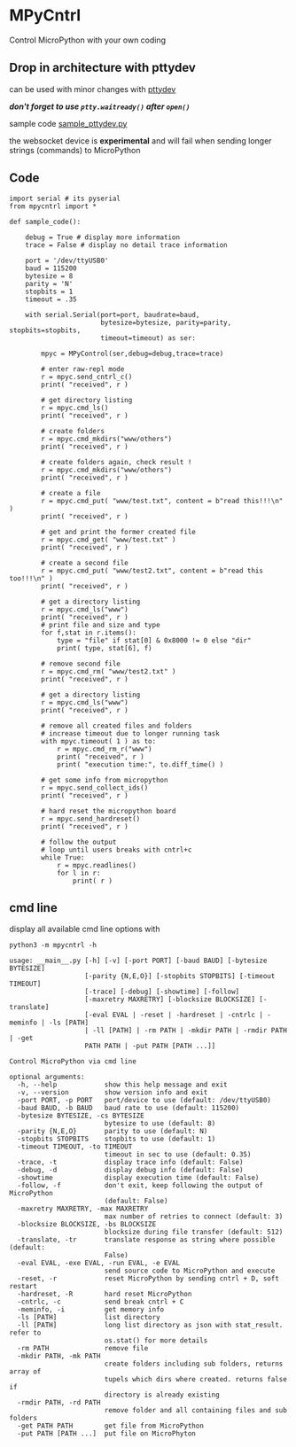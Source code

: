 
# MPyCntrl

Control MicroPython with your own coding

## Drop in architecture with pttydev

can be used with minor changes with [pttydev](https://github.com/kr-g/pttydev)

***don't forget to use `ptty.waitready()` after `open()`***


sample code [sample_pttydev.py](https://github.com/kr-g/mpycntrl/blob/master/mpycntrl/sample_pttydev.py)

the websocket device is __experimental__ and will fail when sending longer strings (commands) to MicroPython


## Code


    import serial # its pyserial 
    from mpycntrl import *

    def sample_code():
        
        debug = True # display more information 
        trace = False # display no detail trace information 

        port = '/dev/ttyUSB0'
        baud = 115200
        bytesize = 8
        parity = 'N'
        stopbits = 1
        timeout = .35

        with serial.Serial(port=port, baudrate=baud,
                           bytesize=bytesize, parity=parity, stopbits=stopbits,
                           timeout=timeout) as ser:

            mpyc = MPyControl(ser,debug=debug,trace=trace)
                
            # enter raw-repl mode
            r = mpyc.send_cntrl_c()
            print( "received", r )
            
            # get directory listing
            r = mpyc.cmd_ls()
            print( "received", r )
            
            # create folders
            r = mpyc.cmd_mkdirs("www/others")
            print( "received", r )

            # create folders again, check result !
            r = mpyc.cmd_mkdirs("www/others")
            print( "received", r )

            # create a file 
            r = mpyc.cmd_put( "www/test.txt", content = b"read this!!!\n" )
            print( "received", r )

            # get and print the former created file
            r = mpyc.cmd_get( "www/test.txt" )
            print( "received", r )

            # create a second file
            r = mpyc.cmd_put( "www/test2.txt", content = b"read this too!!!\n" )
            print( "received", r )

            # get a directory listing
            r = mpyc.cmd_ls("www")
            print( "received", r )
            # print file and size and type
            for f,stat in r.items():
                type = "file" if stat[0] & 0x8000 != 0 else "dir"
                print( type, stat[6], f)

            # remove second file
            r = mpyc.cmd_rm( "www/test2.txt" )
            print( "received", r )

            # get a directory listing
            r = mpyc.cmd_ls("www")
            print( "received", r )

            # remove all created files and folders 
            # increase timeout due to longer running task 
            with mpyc.timeout( 1 ) as to:
                r = mpyc.cmd_rm_r("www")
                print( "received", r )
                print( "execution time:", to.diff_time() )
                
            # get some info from micropython
            r = mpyc.send_collect_ids()
            print( "received", r )
            
            # hard reset the micropython board
            r = mpyc.send_hardreset()
            print( "received", r )
            
            # follow the output
            # loop until users breaks with cntrl+c
            while True:
                r = mpyc.readlines()        
                for l in r:
                    print( r )
                


                

## cmd line


display all available cmd line options with


    python3 -m mpycntrl -h

    usage: __main__.py [-h] [-v] [-port PORT] [-baud BAUD] [-bytesize BYTESIZE]
                       [-parity {N,E,O}] [-stopbits STOPBITS] [-timeout TIMEOUT]
                       [-trace] [-debug] [-showtime] [-follow]
                       [-maxretry MAXRETRY] [-blocksize BLOCKSIZE] [-translate]
                       [-eval EVAL | -reset | -hardreset | -cntrlc | -meminfo | -ls [PATH]
                       | -ll [PATH] | -rm PATH | -mkdir PATH | -rmdir PATH | -get
                       PATH PATH | -put PATH [PATH ...]]

    Control MicroPython via cmd line

    optional arguments:
      -h, --help            show this help message and exit
      -v, --version         show version info and exit
      -port PORT, -p PORT   port/device to use (default: /dev/ttyUSB0)
      -baud BAUD, -b BAUD   baud rate to use (default: 115200)
      -bytesize BYTESIZE, -cs BYTESIZE
                            bytesize to use (default: 8)
      -parity {N,E,O}       parity to use (default: N)
      -stopbits STOPBITS    stopbits to use (default: 1)
      -timeout TIMEOUT, -to TIMEOUT
                            timeout in sec to use (default: 0.35)
      -trace, -t            display trace info (default: False)
      -debug, -d            display debug info (default: False)
      -showtime             display execution time (default: False)
      -follow, -f           don't exit, keep following the output of MicroPython
                            (default: False)
      -maxretry MAXRETRY, -max MAXRETRY
                            max number of retries to connect (default: 3)
      -blocksize BLOCKSIZE, -bs BLOCKSIZE
                            blocksize during file transfer (default: 512)
      -translate, -tr       translate response as string where possible (default:
                            False)
      -eval EVAL, -exe EVAL, -run EVAL, -e EVAL
                            send source code to MicroPython and execute
      -reset, -r            reset MicroPython by sending cntrl + D, soft restart
      -hardreset, -R        hard reset MicroPython
      -cntrlc, -c           send break cntrl + C
      -meminfo, -i          get memory info
      -ls [PATH]            list directory
      -ll [PATH]            long list directory as json with stat_result. refer to
                            os.stat() for more details
      -rm PATH              remove file
      -mkdir PATH, -mk PATH
                            create folders including sub folders, returns array of
                            tupels which dirs where created. returns false if
                            directory is already existing
      -rmdir PATH, -rd PATH
                            remove folder and all containing files and sub folders
      -get PATH PATH        get file from MicroPython
      -put PATH [PATH ...]  put file on MicroPhyton

